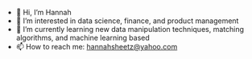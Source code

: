 - 👋 Hi, I’m Hannah
- 👀 I’m interested in data science, finance, and product management
- 🌱 I’m currently learning new data manipulation techniques, matching algorithms, and machine learning based 
- 📫 How to reach me: hannahsheetz@yahoo.com

<!---
hsheetz/hsheetz is a ✨ special ✨ repository because its `README.md` (this file) appears on your GitHub profile.
You can click the Preview link to take a look at your changes.
--->
